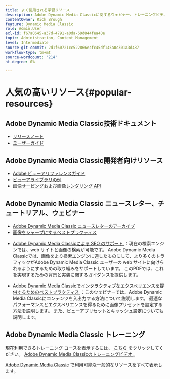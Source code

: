 ```yaml
---
title: よく使用される学習リソース
description: Adobe Dynamic Media Classicに関するウェビナー、トレーニングビデオ、ニュースレター、ベストプラクティス情報、開発者向けリソースへのリンク。
contentOwner: Rick Brough
feature: Dynamic Media Classic
role: Admin,User
exl-id: f67a0645-a37d-4791-a0da-69d844fea40e
topic: Administration, Content Management
level: Intermediate
source-git-commit: 2d1f60721cc522866ecfc45df145a0c301a3d487
workflow-type: tm+mt
source-wordcount: '214'
ht-degree: 0%

---
```


# 人気の高いリソース{#popular-resources}

## Adobe Dynamic Media Classic技術ドキュメント

* [ リリースノート ](https://experienceleague.adobe.com/en/docs/dynamic-media-developer-resources/release-notes/s7rn2017)
* [ユーザーガイド](introduction.md)

## Adobe Dynamic Media Classic開発者向けリソース

* [Adobe ビューアリファレンスガイド ](https://experienceleague.adobe.com/en/docs/dynamic-media-developer-resources)
* [ ビューアライブラリの例 ](https://landing.adobe.com/en/na/dynamic-media/ctir-2755/live-demos.html)
* [ 画像サービングおよび画像レンダリング API](https://experienceleague.adobe.com/en/docs/dynamic-media-developer-resources)

## Adobe Dynamic Media Classic ニュースレター、チュートリアル、ウェビナー

* [Adobe Dynamic Media Classic ニュースレターのアーカイブ](/help/using/dynamic-media-newsletter.md)
* [画像をシャープにするベストプラクティス](/help/using/assets/s7_sharpening_images.pdf)
<!-- NOT FOUND * [Maximize your Asset ROI](https://adobecustomersuccess.adobeconnect.com/p5ar3hfrrec/?launcher=false&fcsContent=true&pbMode=normal&proto=true): Learn industry best practices for delivering rich media across your sites and mobile apps. In this webinar, examples and demonstrations show you how to deliver video efficiently across devices. It shows you how to deliver dynamic creative in your marketing campaigns. And, increase conversion by making any image, style guide, or lookbook shoppable. -->
<!-- NOT FOUND * [Accelerate Your Content Delivery Lifecycle](https://adobecustomersuccess.adobeconnect.com/p88ducm9pqv/): This webinar gives you an introduction and demonstration of Adobe Experience Manager Assets: on demand, the next generation program for rich media management and delivery. Learn how to collaborate and share assets between creative and marketing teams to streamline asset review processes. Learn best practices for managing asset metadata efficiently to make assets easy to find, use, reuse, and share. Learn how to deliver interactive cross-channel rich media experiences. -->
<!-- NOT FOUND * [Design for Mobile Optimization](https://adobecustomersuccess.adobeconnect.com/p6oqd3wydif/?launcher=false&fcsContent=true&pbMode=normal&proto=true): Using Adobe Dynamic Media Classic for efficient delivery of targeted rich media to all devices. In this webinar, you learn how to design and deliver imaging and video viewing experiences that are effective across mobile apps and responsive sites. -->
* [Adobe Dynamic Media Classicによる SEO のサポート ](/help/using/assets/s7_seo.pdf)：現在の検索エンジンでは、web サイトと画像の検索が可能です。 Adobe Dynamic Media Classicでは、画像をより検索エンジンに適したものにして、より多くのトラフィックがAdobe Dynamic Media Classic ユーザーの web サイトに向けられるようにするための取り組みをサポートしています。 このPDFでは、これを実現するための背景と実装に関するガイダンスを提供します。
<!-- NOT FOUND * [Use Adobe Dynamic Media Classic to maximize holiday conversion](https://adobecustomersuccess.adobeconnect.com/p32n1yr85c9/?proto=true): This webinar teaches you how to set up automated workflows to get content from watched folders and automatically create Spin Sets and videos. You also learn how you can quickly manage changes and update images. -->
* [Adobe Dynamic Media Classicでインタラクティブなエクスペリエンスを提供するためのベストプラクティス ](https://seminars.adobeconnect.com/p7wb8ej3u6d/)：このウェビナーでは、Adobe Dynamic Media Classicにコンテンツを入出力する方法について説明します。 最適なパフォーマンスとエクスペリエンスを得るために画像プリセットを設定する方法を説明します。 また、ビューアプリセットとキャッシュ設定についても説明します。
<!-- NOT FOUND ANYMORE* [Best practices for responsive design](https://offers.adobe.com/en/na/marketing/landings/_40458_responsive_design_live_on_demand_webinar.html): This webinar teaches you practical tips on how to improve your mobile strategy. See real-world examples of responsive design in action. Create one primary asset that works across multiple devices. Increase mobile performance by dynamically changing the resolution of images. Or, orient images for portrait or landscape displays. Also learn how to dynamically crop, scale, or resize images. -->

## Adobe Dynamic Media Classic トレーニング

現在利用できるトレーニング コースを表示するには、[ こちら ](https://training.adobe.com/training/courses.html#product=adobe-scene7) をクリックしてください。
[Adobe Dynamic Media Classicのトレーニングビデオ ](https://experienceleague.adobe.com/en/docs/dynamic-media-classic/using/intro/training-videos#intro)。

[Adobe Dynamic Media Classic](home.md) で利用可能な一般的なリソースをすべて表示します。
